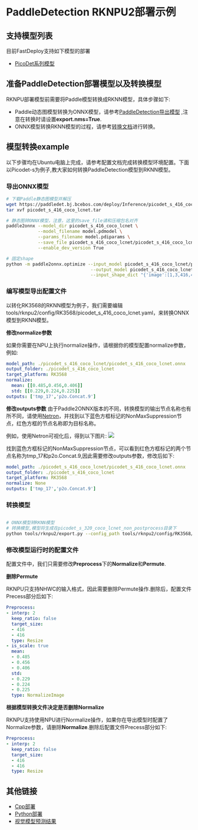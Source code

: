 # PaddleDetection RKNPU2部署示例

## 支持模型列表

目前FastDeploy支持如下模型的部署
- [PicoDet系列模型](https://github.com/PaddlePaddle/PaddleDetection/tree/release/2.4/configs/picodet)

## 准备PaddleDetection部署模型以及转换模型
RKNPU部署模型前需要将Paddle模型转换成RKNN模型，具体步骤如下:
* Paddle动态图模型转换为ONNX模型，请参考[PaddleDetection导出模型](https://github.com/PaddlePaddle/PaddleDetection/blob/release/2.4/deploy/EXPORT_MODEL.md)
  ,注意在转换时请设置**export.nms=True**.
* ONNX模型转换RKNN模型的过程，请参考[转换文档](../../../../../docs/cn/faq/rknpu2/export.md)进行转换。


## 模型转换example
以下步骤均在Ubuntu电脑上完成，请参考配置文档完成转换模型环境配置。下面以Picodet-s为例子,教大家如何转换PaddleDetection模型到RKNN模型。

### 导出ONNX模型
```bash
# 下载Paddle静态图模型并解压
wget https://paddledet.bj.bcebos.com/deploy/Inference/picodet_s_416_coco_lcnet.tar
tar xvf picodet_s_416_coco_lcnet.tar

# 静态图转ONNX模型，注意，这里的save_file请和压缩包名对齐
paddle2onnx --model_dir picodet_s_416_coco_lcnet \
            --model_filename model.pdmodel \
            --params_filename model.pdiparams \
            --save_file picodet_s_416_coco_lcnet/picodet_s_416_coco_lcnet.onnx \
            --enable_dev_version True

# 固定shape
python -m paddle2onnx.optimize --input_model picodet_s_416_coco_lcnet/picodet_s_416_coco_lcnet.onnx \
                                --output_model picodet_s_416_coco_lcnet/picodet_s_416_coco_lcnet.onnx \
                                --input_shape_dict "{'image':[1,3,416,416]}"
```

### 编写模型导出配置文件
以转化RK3568的RKNN模型为例子，我们需要编辑tools/rknpu2/config/RK3568/picodet_s_416_coco_lcnet.yaml，来转换ONNX模型到RKNN模型。

**修改normalize参数**

如果你需要在NPU上执行normalize操作，请根据你的模型配置normalize参数，例如:
```yaml
model_path: ./picodet_s_416_coco_lcnet/picodet_s_416_coco_lcnet.onnx
output_folder: ./picodet_s_416_coco_lcnet
target_platform: RK3568
normalize:
  mean: [[0.485,0.456,0.406]]
  std: [[0.229,0.224,0.225]]
outputs: ['tmp_17','p2o.Concat.9']
```

**修改outputs参数**
由于Paddle2ONNX版本的不同，转换模型的输出节点名称也有所不同，请使用[Netron](https://netron.app)，并找到以下蓝色方框标记的NonMaxSuppression节点，红色方框的节点名称即为目标名称。

例如，使用Netron可视化后，得到以下图片:
![](https://user-images.githubusercontent.com/58363586/202728663-4af0b843-d012-4aeb-8a66-626b7b87ca69.png)

找到蓝色方框标记的NonMaxSuppression节点，可以看到红色方框标记的两个节点名称为tmp_17和p2o.Concat.9,因此需要修改outputs参数，修改后如下:
```yaml
model_path: ./picodet_s_416_coco_lcnet/picodet_s_416_coco_lcnet.onnx
output_folder: ./picodet_s_416_coco_lcnet
target_platform: RK3568
normalize: None
outputs: ['tmp_17','p2o.Concat.9']
```

### 转换模型
```bash

# ONNX模型转RKNN模型
# 转换模型,模型将生成在picodet_s_320_coco_lcnet_non_postprocess目录下
python tools/rknpu2/export.py --config_path tools/rknpu2/config/RK3568/picodet_s_416_coco_lcnet.yaml
```

### 修改模型运行时的配置文件

配置文件中，我们只需要修改**Preprocess**下的**Normalize**和**Permute**.

**删除Permute**

RKNPU只支持NHWC的输入格式，因此需要删除Permute操作.删除后，配置文件Precess部分后如下:
```yaml
Preprocess:
- interp: 2
  keep_ratio: false
  target_size:
  - 416
  - 416
  type: Resize
- is_scale: true
  mean:
  - 0.485
  - 0.456
  - 0.406
  std:
  - 0.229
  - 0.224
  - 0.225
  type: NormalizeImage
```

**根据模型转换文件决定是否删除Normalize**

RKNPU支持使用NPU进行Normalize操作，如果你在导出模型时配置了Normalize参数，请删除**Normalize**.删除后配置文件Precess部分如下:
```yaml
Preprocess:
- interp: 2
  keep_ratio: false
  target_size:
  - 416
  - 416
  type: Resize
```

## 其他链接
- [Cpp部署](./cpp)
- [Python部署](./python)
- [视觉模型预测结果](../../../../../docs/api/vision_results/)
